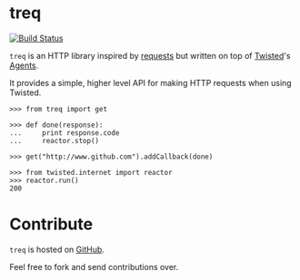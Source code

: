 treq
====

[![Build Status](https://secure.travis-ci.org/dreid/treq.png?branch=master)](http://travis-ci.org/dreid/treq)

`treq` is an HTTP library inspired by [requests](http://www.python-requests.org)
but written on top of [Twisted](http://www.twistedmatrix.com)'s
[Agents](http://twistedmatrix.com/documents/current/api/twisted.web.client.Agent.html).

It provides a simple, higher level API for making HTTP requests when using
Twisted.

    >>> from treq import get

    >>> def done(response):
    ...     print response.code
    ...     reactor.stop()

    >>> get("http://www.github.com").addCallback(done)

    >>> from twisted.internet import reactor
    >>> reactor.run()
    200

Contribute
==========

`treq` is hosted on [GitHub](http://www.github.com/dreid/treq).

Feel free to fork and send contributions over.
